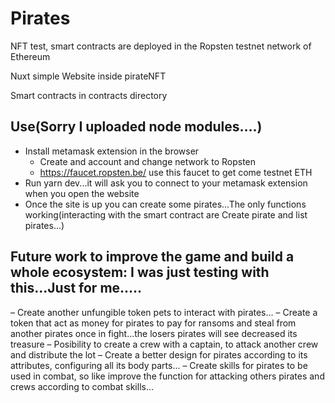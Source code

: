 # Pirates
NFT test, smart contracts are deployed in the Ropsten testnet network of Ethereum

Nuxt simple Website inside pirateNFT

Smart contracts in contracts directory
## Use(Sorry I uploaded node modules....)
* Install metamask extension in the browser
  * Create and account and change network to Ropsten
  * https://faucet.ropsten.be/ use this faucet to get come testnet ETH
* Run yarn dev...it will ask you to connect to your metamask extension when you open the website
* Once the site is up you can create some pirates...The only functions working(interacting with the smart contract are Create pirate and list pirates...)











## Future work to improve the game and build a whole ecosystem: I was just testing with this...Just for me.....
– Create another unfungible token pets to interact with pirates…
– Create a token that act as money for pirates to pay for ransoms and steal from another pirates once in fight…the losers pirates will see decreased its treasure
– Posibility to create a crew with a captain, to attack another crew and distribute the lot
– Create a better design for pirates according to its attributes, configuring all its body parts…
– Create skills for pirates to be used in combat, so like improve the function for attacking others pirates and crews according to combat skills…
